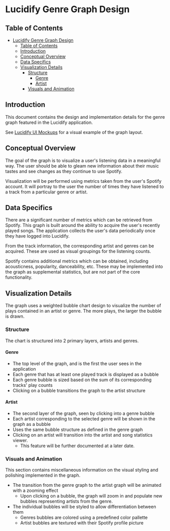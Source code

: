 # Lucidify Genre Graph Design

## Table of Contents

- [Lucidify Genre Graph Design](#lucidify-genre-graph-design)
    - [Table of Contents](#table-of-contents)
    - [Introduction](#introduction)
    - [Conceptual Overview](#conceptual-overview)
    - [Data Specifics](#data-specifics)
    - [Visualization Details](#visualization-details)
        - [Structure](#structure)
            - [Genre](#genre)
            - [Artist](#artist)
        - [Visuals and Animation](#visuals-and-animation)

## Introduction

This document contains the design and implementation details for the genre graph featured in the Lucidify application.

See [Lucidify UI Mockups](UI%20Mockups.md) for a visual example of the graph layout.

## Conceptual Overview

The goal of the graph is to visualize a user's listening data in a meaningful way. The user should be able to gleam new information about their music tastes and see changes as they continue to use Spotify.

Visualization will be performed using metrics taken from the user's Spotify account. It will portray to the user the number of times they have listened to a track from a particular genre or artist.

## Data Specifics

There are a significant number of metrics which can be retrieved from Spotify. This graph is built around the ability to acquire the user's recently played songs. The application collects the user's data periodically once they have logged into Lucidify.

From the track information, the corresponding artist and genres can be acquired. These are used as visual groupings for the listening counts.

Spotify contains additional metrics which can be obtained, including acousticness, popularity, danceability, etc. These may be implemented into the graph as supplemental statistics, but are not part of the core functionality.

## Visualization Details

The graph uses a weighted bubble chart design to visualize the number of plays contained in an artist or genre. The more plays, the larger the bubble is drawn.

### Structure
The chart is structured into 2 primary layers, artists and genres.

#### Genre

- The top level of the graph, and is the first the user sees in the application
- Each genre that has at least one  played track is displayed as a bubble
- Each genre bubble is sized based on the sum of its corresponding tracks' play counts
- Clicking on a bubble transitions the graph to the artist structure

#### Artist

- The second layer of the graph, seen by clicking into a genre bubble
- Each artist corresponding to the selected genre will be shown in the graph as a bubble
- Uses the same bubble structure as defined in the genre graph
- Clicking on an artist will transition into the artist and song statistics viewer.
    - This feature will be further documented at a later date.

### Visuals and Animation

This section contains miscellaneous information on the visual styling and polishing implemented in the graph.

- The transition from the genre graph to the artist graph will be animated with a zooming effect
    - Upon clicking on a bubble, the graph will zoom in and populate  new bubbles representing artists from the genre.
- The individual bubbles will be styled to allow differentiation between them
    - Genres bubbles are colored using a predefined color pallette
    - Artist bubbles are textured with their Spotify profile picture